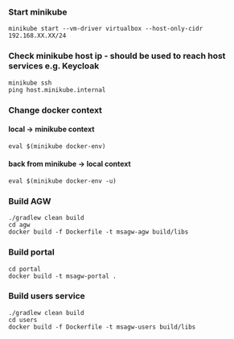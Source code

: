 ### Start minikube
```
minikube start --vm-driver virtualbox --host-only-cidr 192.168.XX.XX/24
```

### Check minikube host ip - should be used to reach host services e.g. Keycloak
``` 
minikube ssh
ping host.minikube.internal
```

### Change docker context
#### local -> minikube context
```
eval $(minikube docker-env)
```
#### back from minikube -> local context
```
eval $(minikube docker-env -u)
```

### Build AGW
```
./gradlew clean build
cd agw
docker build -f Dockerfile -t msagw-agw build/libs
```

### Build portal
```
cd portal
docker build -t msagw-portal .
```

### Build users service
```
./gradlew clean build
cd users
docker build -f Dockerfile -t msagw-users build/libs
```


